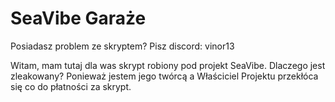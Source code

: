 # SeaVibe Garaże

Posiadasz problem ze skryptem? Pisz discord: vinor13

Witam, mam tutaj dla was skrypt robiony pod projekt SeaVibe. Dlaczego jest zleakowany? Ponieważ jestem jego twórcą a Właściciel Projektu przekłóca się co do płatności za skrypt. 
